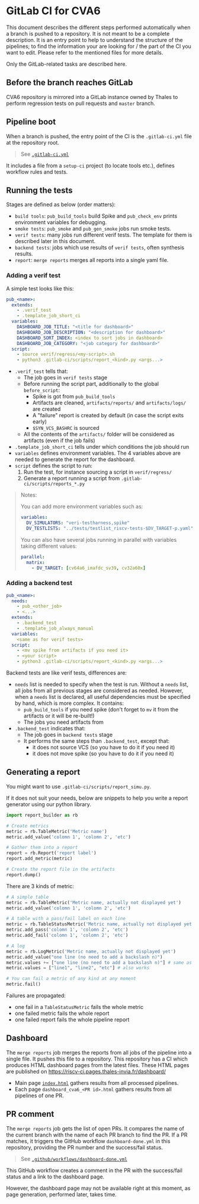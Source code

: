 <!--
Copyright 2023 Thales Silicon Security

Licensed under the Solderpad Hardware Licence, Version 2.0 (the "License");
you may not use this file except in compliance with the License.
SPDX-License-Identifier: Apache-2.0 WITH SHL-2.0
You may obtain a copy of the License at https://solderpad.org/licenses/

Original Author: Côme ALLART - Thales
-->

# GitLab CI for CVA6

This document describes the different steps performed automatically when a branch is pushed to a repository.
It is not meant to be a complete description.
It is an entry point to help to understand the structure of the pipelines; to find the information your are looking for / the part of the CI you want to edit.
Please refer to the mentioned files for more details.

Only the GitLab-related tasks are described here.


## Before the branch reaches GitLab

CVA6 repository is mirrored into a GitLab instance owned by Thales to perform regression tests on pull requests and `master` branch.


## Pipeline boot

When a branch is pushed, the entry point of the CI is the `.gitlab-ci.yml` file at the repository root.

> See [`.gitlab-ci.yml`]

[`.gitlab-ci.yml`]: https://github.com/openhwgroup/cva6/blob/master/.gitlab-ci.yml

It includes a file from a `setup-ci` project (to locate tools etc.), defines workflow rules and tests.


## Running the tests

Stages are defined as below (order matters):

- `build tools`: `pub_build_tools` build Spike and `pub_check_env` prints environment variables for debugging.
- `smoke tests`: `pub_smoke` and `pub_gen_smoke` jobs run smoke tests.
- `verif tests`: many jobs run different verif tests.
  The template for them is described later in this document.
- `backend tests`: jobs which use results of `verif tests`, often synthesis results.
- `report`: `merge reports` merges all reports into a single yaml file.


### Adding a verif test

A simple test looks like this:

```yml
pub_<name>:
  extends:
    - .verif_test
    - .template_job_short_ci
  variables:
    DASHBOARD_JOB_TITLE: "<title for dashboard>"
    DASHBOARD_JOB_DESCRIPTION: "<description for dashboard>"
    DASHBOARD_SORT_INDEX: <index to sort jobs in dashboard>
    DASHBOARD_JOB_CATEGORY: "<job category for dashboard>"
  script:
    - source verif/regress/<my-script>.sh
    - python3 .gitlab-ci/scripts/report_<kind>.py <args...>
```

- `.verif_test` tells that:
  - The job goes in `verif tests` stage
  - Before running the script part, additionally to the global `before_script`:
    - Spike is got from `pub_build_tools`
    - Artifacts are cleaned, `artifacts/reports/` and `artifacts/logs/` are created
    - A "failure" report is created by default (in case the script exits early)
    - `$SYN_VCS_BASHRC` is sourced
  - All the contents of the `artifacts/` folder will be considered as artifacts (even if the job fails)
- `.template_job_short_ci` tells under which conditions the job should run
- `variables` defines environment variables.
  The 4 variables above are needed to generate the report for the dashboard.
- `script` defines the script to run:
  1. Run the test, for instance sourcing a script in `verif/regress/`
  2. Generate a report running a script from `.gitlab-ci/scripts/reports_*.py`

> Notes:
>
> You can add more environment variables such as:
>
> ```yml
> variables:
>   DV_SIMULATORS: "veri-testharness,spike"
>   DV_TESTLISTS: "../tests/testlist_riscv-tests-$DV_TARGET-p.yaml"
> ```
>
> You can also have several jobs running in parallel with variables taking different values:
>
> ```yml
> parallel:
>   matrix:
>     - DV_TARGET: [cv64a6_imafdc_sv39, cv32a60x]
> ```


### Adding a backend test

```yml
pub_<name>:
  needs:
    - pub_<other_job>
    - <...>
  extends:
    - .backend_test
    - .template_job_always_manual
  variables:
    <same as for verif tests>
  script:
    - <mv spike from artifacts if you need it>
    - <your script>
    - python3 .gitlab-ci/scripts/report_<kind>.py <args...>
```

Backend tests are like verif tests, differences are:

- `needs` list is needed to specify when the test is run.
  Without a `needs` list, all jobs from all previous stages are considered as needed.
  However, when a `needs` list is declared, all useful dependencies must be specified by hand, which is more complex.
  It contains:
  - `pub_build_tools` if you need spike (don't forget to `mv` it from the artifacts or it will be re-built!)
  - The jobs you need artifacts from
- `.backend_test` indicates that:
  - The job goes in `backend tests` stage
  - It performs the same steps than `.backend_test`, except that:
    - it does not source VCS (so you have to do it if you need it)
    - it does not move spike (so you have to do it if you need it)


## Generating a report

You might want to use `.gitlab-ci/scripts/report_simu.py`.

If it does not suit your needs, below are snippets to help you write a report generator using our python library.

```python
import report_builder as rb

# Create metrics
metric = rb.TableMetric('Metric name')
metric.add_value('colomn 1', 'colomn 2', 'etc')

# Gather them into a report
report = rb.Report('report label')
report.add_metric(metric)

# Create the report file in the artifacts
report.dump()
```

There are 3 kinds of metric:

```python
# A simple table
metric = rb.TableMetric('Metric name, actually not displayed yet')
metric.add_value('colomn 1', 'colomn 2', 'etc')

# A table with a pass/fail label on each line
metric = rb.TableStatusMetric('Metric name, actually not displayed yet')
metric.add_pass('colomn 1', 'colomn 2', 'etc')
metric.add_fail('colomn 1', 'colomn 2', 'etc')

# A log
metric = rb.LogMetric('Metric name, actually not displayed yet')
metric.add_value("one line (no need to add a backslash n)")
metric.values += ["one line (no need to add a backslash n)"] # same as above
metric.values = ["line1", "line2", "etc"] # also works

# You can fail a metric of any kind at any moment
metric.fail()
```

Failures are propagated:

- one fail in a `TableStatusMetric` fails the whole metric
- one failed metric fails the whole report
- one failed report fails the whole pipeline report


## Dashboard

The `merge reports` job merges the reports from all jobs of the pipeline into a single file.
It pushes this file to a repository.
This repository has a CI which produces HTML dashboard pages from the latest files.
These HTML pages are published on <https://riscv-ci.pages.thales-invia.fr/dashboard/>

- Main page [`index.html`] gathers results from all processed pipelines.
- Each page `dashboard_cva6_<PR id>.html` gathers results from all pipelines of one PR.

[`index.html`]: https://riscv-ci.pages.thales-invia.fr/dashboard/index.html


## PR comment

The `merge reports` job gets the list of open PRs.
It compares the name of the current branch with the name of each PR branch to find the PR.
If a PR matches, it triggers the GitHub workflow `dashboard-done.yml` in this repository, providing the PR number and the success/fail status.

> See [`.github/workflows/dashboard-done.yml`]

[`.github/workflows/dashboard-done.yml`]: https://github.com/openhwgroup/cva6/blob/master/.github/workflows/dashboard-done.yml

This GitHub workflow creates a comment in the PR with the success/fail status and a link to the dashboard page.

However, the dashboard page may not be available right at this moment, as page generation, performed later, takes time.
